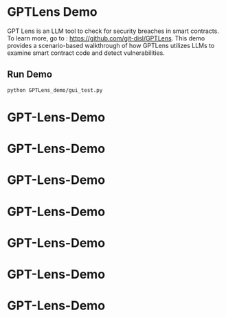 # GPTLens Demo


GPT Lens is an LLM tool to check for security breaches in smart contracts. To learn more, go to : https://github.com/git-disl/GPTLens. This demo provides a scenario-based walkthrough of how GPTLens utilizes LLMs to examine smart contract code and detect vulnerabilities.


## Run Demo

```
python GPTLens_demo/gui_test.py
```
# GPT-Lens-Demo
# GPT-Lens-Demo
# GPT-Lens-Demo
# GPT-Lens-Demo
# GPT-Lens-Demo
# GPT-Lens-Demo
# GPT-Lens-Demo
